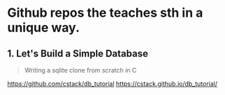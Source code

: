 # Github repos the teaches sth in a unique way.


## 1. Let's Build a Simple Database
> Writing a sqlite clone from scratch in C

https://github.com/cstack/db_tutorial
https://cstack.github.io/db_tutorial/